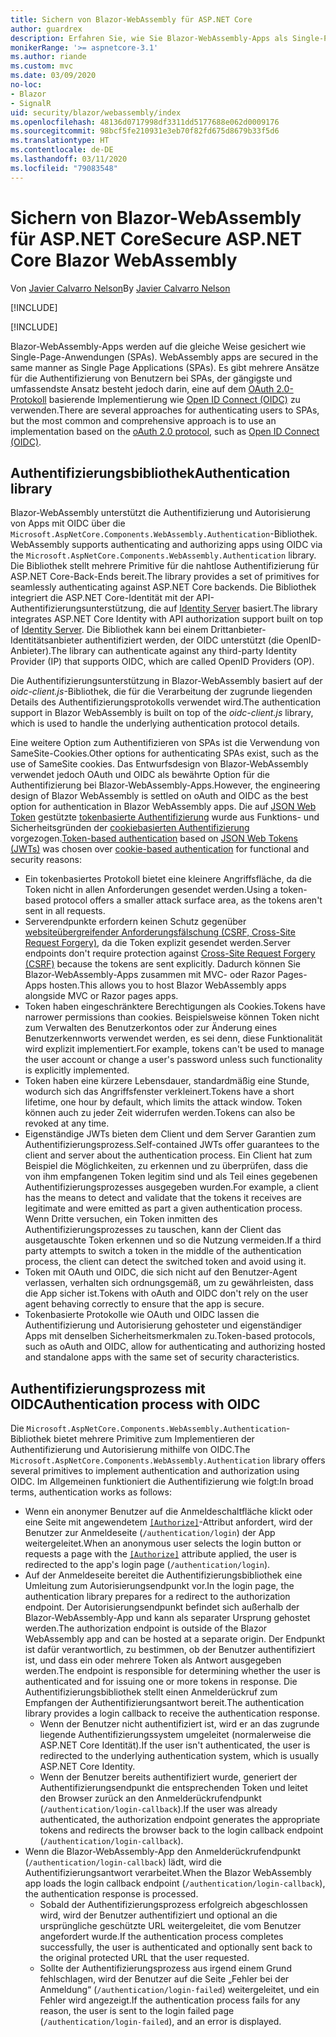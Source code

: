 ```yaml
---
title: Sichern von Blazor-WebAssembly für ASP.NET Core
author: guardrex
description: Erfahren Sie, wie Sie Blazor-WebAssembly-Apps als Single-Page-Anwendungen (SPAs) sichern.
monikerRange: '>= aspnetcore-3.1'
ms.author: riande
ms.custom: mvc
ms.date: 03/09/2020
no-loc:
- Blazor
- SignalR
uid: security/blazor/webassembly/index
ms.openlocfilehash: 48136d0717998df3311dd5177688e062d0009176
ms.sourcegitcommit: 98bcf5fe210931e3eb70f82fd675d8679b33f5d6
ms.translationtype: HT
ms.contentlocale: de-DE
ms.lasthandoff: 03/11/2020
ms.locfileid: "79083548"
---
```

# <a name="secure-aspnet-core-opno-locblazor-webassembly"></a><span data-ttu-id="a66a2-103">Sichern von Blazor-WebAssembly für ASP.NET Core</span><span class="sxs-lookup"><span data-stu-id="a66a2-103">Secure ASP.NET Core Blazor WebAssembly</span></span>

<span data-ttu-id="a66a2-104">Von [Javier Calvarro Nelson](https://github.com/javiercn)</span><span class="sxs-lookup"><span data-stu-id="a66a2-104">By [Javier Calvarro Nelson](https://github.com/javiercn)</span></span>

[!INCLUDE[](~/includes/blazorwasm-preview-notice.md)]

[!INCLUDE[](~/includes/blazorwasm-3.2-template-article-notice.md)]

Blazor<span data-ttu-id="a66a2-105">-WebAssembly-Apps werden auf die gleiche Weise gesichert wie Single-Page-Anwendungen (SPAs).</span><span class="sxs-lookup"><span data-stu-id="a66a2-105"> WebAssembly apps are secured in the same manner as Single Page Applications (SPAs).</span></span> <span data-ttu-id="a66a2-106">Es gibt mehrere Ansätze für die Authentifizierung von Benutzern bei SPAs, der gängigste und umfassendste Ansatz besteht jedoch darin, eine auf dem [OAuth 2.0-Protokoll](https://oauth.net/) basierende Implementierung wie [Open ID Connect (OIDC)](https://openid.net/connect/) zu verwenden.</span><span class="sxs-lookup"><span data-stu-id="a66a2-106">There are several approaches for authenticating users to SPAs, but the most common and comprehensive approach is to use an implementation based on the [oAuth 2.0 protocol](https://oauth.net/), such as [Open ID Connect (OIDC)](https://openid.net/connect/).</span></span>

## <a name="authentication-library"></a><span data-ttu-id="a66a2-107">Authentifizierungsbibliothek</span><span class="sxs-lookup"><span data-stu-id="a66a2-107">Authentication library</span></span>

Blazor<span data-ttu-id="a66a2-108">-WebAssembly unterstützt die Authentifizierung und Autorisierung von Apps mit OIDC über die `Microsoft.AspNetCore.Components.WebAssembly.Authentication`-Bibliothek.</span><span class="sxs-lookup"><span data-stu-id="a66a2-108"> WebAssembly supports authenticating and authorizing apps using OIDC via the `Microsoft.AspNetCore.Components.WebAssembly.Authentication` library.</span></span> <span data-ttu-id="a66a2-109">Die Bibliothek stellt mehrere Primitive für die nahtlose Authentifizierung für ASP.NET Core-Back-Ends bereit.</span><span class="sxs-lookup"><span data-stu-id="a66a2-109">The library provides a set of primitives for seamlessly authenticating against ASP.NET Core backends.</span></span> <span data-ttu-id="a66a2-110">Die Bibliothek integriert die ASP.NET Core-Identität mit der API-Authentifizierungsunterstützung, die auf [Identity Server](https://identityserver.io/) basiert.</span><span class="sxs-lookup"><span data-stu-id="a66a2-110">The library integrates ASP.NET Core Identity with API authorization support built on top of [Identity Server](https://identityserver.io/).</span></span> <span data-ttu-id="a66a2-111">Die Bibliothek kann bei einem Drittanbieter-Identitätsanbieter authentifiziert werden, der OIDC unterstützt (die OpenID-Anbieter).</span><span class="sxs-lookup"><span data-stu-id="a66a2-111">The library can authenticate against any third-party Identity Provider (IP) that supports OIDC, which are called OpenID Providers (OP).</span></span>

<span data-ttu-id="a66a2-112">Die Authentifizierungsunterstützung in Blazor-WebAssembly basiert auf der *oidc-client.js*-Bibliothek, die für die Verarbeitung der zugrunde liegenden Details des Authentifizierungsprotokolls verwendet wird.</span><span class="sxs-lookup"><span data-stu-id="a66a2-112">The authentication support in Blazor WebAssembly is built on top of the *oidc-client.js* library, which is used to handle the underlying authentication protocol details.</span></span>

<span data-ttu-id="a66a2-113">Eine weitere Option zum Authentifizieren von SPAs ist die Verwendung von SameSite-Cookies.</span><span class="sxs-lookup"><span data-stu-id="a66a2-113">Other options for authenticating SPAs exist, such as the use of SameSite cookies.</span></span> <span data-ttu-id="a66a2-114">Das Entwurfsdesign von Blazor-WebAssembly verwendet jedoch OAuth und OIDC als bewährte Option für die Authentifizierung bei Blazor-WebAssembly-Apps.</span><span class="sxs-lookup"><span data-stu-id="a66a2-114">However, the engineering design of Blazor WebAssembly is settled on oAuth and OIDC as the best option for authentication in Blazor WebAssembly apps.</span></span> <span data-ttu-id="a66a2-115">Die auf [JSON Web Token](https://self-issued.info/docs/draft-ietf-oauth-json-web-token.html) gestützte [tokenbasierte Authentifizierung](xref:security/anti-request-forgery#token-based-authentication) wurde aus Funktions- und Sicherheitsgründen der [cookiebasierten Authentifizierung](xref:security/anti-request-forgery#cookie-based-authentication) vorgezogen.</span><span class="sxs-lookup"><span data-stu-id="a66a2-115">[Token-based authentication](xref:security/anti-request-forgery#token-based-authentication) based on [JSON Web Tokens (JWTs)](https://self-issued.info/docs/draft-ietf-oauth-json-web-token.html) was chosen over [cookie-based authentication](xref:security/anti-request-forgery#cookie-based-authentication) for functional and security reasons:</span></span>

* <span data-ttu-id="a66a2-116">Ein tokenbasiertes Protokoll bietet eine kleinere Angriffsfläche, da die Token nicht in allen Anforderungen gesendet werden.</span><span class="sxs-lookup"><span data-stu-id="a66a2-116">Using a token-based protocol offers a smaller attack surface area, as the tokens aren't sent in all requests.</span></span>
* <span data-ttu-id="a66a2-117">Serverendpunkte erfordern keinen Schutz gegenüber [websiteübergreifender Anforderungsfälschung (CSRF, Cross-Site Request Forgery)](xref:security/anti-request-forgery), da die Token explizit gesendet werden.</span><span class="sxs-lookup"><span data-stu-id="a66a2-117">Server endpoints don't require protection against [Cross-Site Request Forgery (CSRF)](xref:security/anti-request-forgery) because the tokens are sent explicitly.</span></span> <span data-ttu-id="a66a2-118">Dadurch können Sie Blazor-WebAssembly-Apps zusammen mit MVC- oder Razor Pages-Apps hosten.</span><span class="sxs-lookup"><span data-stu-id="a66a2-118">This allows you to host Blazor WebAssembly apps alongside MVC or Razor pages apps.</span></span>
* <span data-ttu-id="a66a2-119">Token haben eingeschränktere Berechtigungen als Cookies.</span><span class="sxs-lookup"><span data-stu-id="a66a2-119">Tokens have narrower permissions than cookies.</span></span> <span data-ttu-id="a66a2-120">Beispielsweise können Token nicht zum Verwalten des Benutzerkontos oder zur Änderung eines Benutzerkennworts verwendet werden, es sei denn, diese Funktionalität wird explizit implementiert.</span><span class="sxs-lookup"><span data-stu-id="a66a2-120">For example, tokens can't be used to manage the user account or change a user's password unless such functionality is explicitly implemented.</span></span>
* <span data-ttu-id="a66a2-121">Token haben eine kürzere Lebensdauer, standardmäßig eine Stunde, wodurch sich das Angriffsfenster verkleinert.</span><span class="sxs-lookup"><span data-stu-id="a66a2-121">Tokens have a short lifetime, one hour by default, which limits the attack window.</span></span> <span data-ttu-id="a66a2-122">Token können auch zu jeder Zeit widerrufen werden.</span><span class="sxs-lookup"><span data-stu-id="a66a2-122">Tokens can also be revoked at any time.</span></span>
* <span data-ttu-id="a66a2-123">Eigenständige JWTs bieten dem Client und dem Server Garantien zum Authentifizierungsprozess.</span><span class="sxs-lookup"><span data-stu-id="a66a2-123">Self-contained JWTs offer guarantees to the client and server about the authentication process.</span></span> <span data-ttu-id="a66a2-124">Ein Client hat zum Beispiel die Möglichkeiten, zu erkennen und zu überprüfen, dass die von ihm empfangenen Token legitim sind und als Teil eines gegebenen Authentifizierungsprozesses ausgegeben wurden.</span><span class="sxs-lookup"><span data-stu-id="a66a2-124">For example, a client has the means to detect and validate that the tokens it receives are legitimate and were emitted as part a given authentication process.</span></span> <span data-ttu-id="a66a2-125">Wenn Dritte versuchen, ein Token inmitten des Authentifizierungsprozesses zu tauschen, kann der Client das ausgetauschte Token erkennen und so die Nutzung vermeiden.</span><span class="sxs-lookup"><span data-stu-id="a66a2-125">If a third party attempts to switch a token in the middle of the authentication process, the client can detect the switched token and avoid using it.</span></span>
* <span data-ttu-id="a66a2-126">Token mit OAuth und OIDC, die sich nicht auf den Benutzer-Agent verlassen, verhalten sich ordnungsgemäß, um zu gewährleisten, dass die App sicher ist.</span><span class="sxs-lookup"><span data-stu-id="a66a2-126">Tokens with oAuth and OIDC don't rely on the user agent behaving correctly to ensure that the app is secure.</span></span>
* <span data-ttu-id="a66a2-127">Tokenbasierte Protokolle wie OAuth und OIDC lassen die Authentifizierung und Autorisierung gehosteter und eigenständiger Apps mit denselben Sicherheitsmerkmalen zu.</span><span class="sxs-lookup"><span data-stu-id="a66a2-127">Token-based protocols, such as oAuth and OIDC, allow for authenticating and authorizing hosted and standalone apps with the same set of security characteristics.</span></span>

## <a name="authentication-process-with-oidc"></a><span data-ttu-id="a66a2-128">Authentifizierungsprozess mit OIDC</span><span class="sxs-lookup"><span data-stu-id="a66a2-128">Authentication process with OIDC</span></span>

<span data-ttu-id="a66a2-129">Die `Microsoft.AspNetCore.Components.WebAssembly.Authentication`-Bibliothek bietet mehrere Primitive zum Implementieren der Authentifizierung und Autorisierung mithilfe von OIDC.</span><span class="sxs-lookup"><span data-stu-id="a66a2-129">The `Microsoft.AspNetCore.Components.WebAssembly.Authentication` library offers several primitives to implement authentication and authorization using OIDC.</span></span> <span data-ttu-id="a66a2-130">Im Allgemeinen funktioniert die Authentifizierung wie folgt:</span><span class="sxs-lookup"><span data-stu-id="a66a2-130">In broad terms, authentication works as follows:</span></span>

* <span data-ttu-id="a66a2-131">Wenn ein anonymer Benutzer auf die Anmeldeschaltfläche klickt oder eine Seite mit angewendetem [`[Authorize]`](xref:Microsoft.AspNetCore.Authorization.AuthorizeAttribute)-Attribut anfordert, wird der Benutzer zur Anmeldeseite (`/authentication/login`) der App weitergeleitet.</span><span class="sxs-lookup"><span data-stu-id="a66a2-131">When an anonymous user selects the login button or requests a page with the [`[Authorize]`](xref:Microsoft.AspNetCore.Authorization.AuthorizeAttribute) attribute applied, the user is redirected to the app's login page (`/authentication/login`).</span></span>
* <span data-ttu-id="a66a2-132">Auf der Anmeldeseite bereitet die Authentifizierungsbibliothek eine Umleitung zum Autorisierungsendpunkt vor.</span><span class="sxs-lookup"><span data-stu-id="a66a2-132">In the login page, the authentication library prepares for a redirect to the authorization endpoint.</span></span> <span data-ttu-id="a66a2-133">Der Autorisierungsendpunkt befindet sich außerhalb der Blazor-WebAssembly-App und kann als separater Ursprung gehostet werden.</span><span class="sxs-lookup"><span data-stu-id="a66a2-133">The authorization endpoint is outside of the Blazor WebAssembly app and can be hosted at a separate origin.</span></span> <span data-ttu-id="a66a2-134">Der Endpunkt ist dafür verantwortlich, zu bestimmen, ob der Benutzer authentifiziert ist, und dass ein oder mehrere Token als Antwort ausgegeben werden.</span><span class="sxs-lookup"><span data-stu-id="a66a2-134">The endpoint is responsible for determining whether the user is authenticated and for issuing one or more tokens in response.</span></span> <span data-ttu-id="a66a2-135">Die Authentifizierungsbibliothek stellt einen Anmelderückruf zum Empfangen der Authentifizierungsantwort bereit.</span><span class="sxs-lookup"><span data-stu-id="a66a2-135">The authentication library provides a login callback to receive the authentication response.</span></span>
  * <span data-ttu-id="a66a2-136">Wenn der Benutzer nicht authentifiziert ist, wird er an das zugrunde liegende Authentifizierungssystem umgeleitet (normalerweise die ASP.NET Core Identität).</span><span class="sxs-lookup"><span data-stu-id="a66a2-136">If the user isn't authenticated, the user is redirected to the underlying authentication system, which is usually ASP.NET Core Identity.</span></span>
  * <span data-ttu-id="a66a2-137">Wenn der Benutzer bereits authentifiziert wurde, generiert der Authentifizierungsendpunkt die entsprechenden Token und leitet den Browser zurück an den Anmelderückrufendpunkt (`/authentication/login-callback`).</span><span class="sxs-lookup"><span data-stu-id="a66a2-137">If the user was already authenticated, the authorization endpoint generates the appropriate tokens and redirects the browser back to the login callback endpoint (`/authentication/login-callback`).</span></span>
* <span data-ttu-id="a66a2-138">Wenn die Blazor-WebAssembly-App den Anmelderückrufendpunkt (`/authentication/login-callback`) lädt, wird die Authentifizierungsantwort verarbeitet.</span><span class="sxs-lookup"><span data-stu-id="a66a2-138">When the Blazor WebAssembly app loads the login callback endpoint (`/authentication/login-callback`), the authentication response is processed.</span></span>
  * <span data-ttu-id="a66a2-139">Sobald der Authentifizierungsprozess erfolgreich abgeschlossen wird, wird der Benutzer authentifiziert und optional an die ursprüngliche geschützte URL weitergeleitet, die vom Benutzer angefordert wurde.</span><span class="sxs-lookup"><span data-stu-id="a66a2-139">If the authentication process completes successfully, the user is authenticated and optionally sent back to the original protected URL that the user requested.</span></span>
  * <span data-ttu-id="a66a2-140">Sollte der Authentifizierungsprozess aus irgend einem Grund fehlschlagen, wird der Benutzer auf die Seite „Fehler bei der Anmeldung“ (`/authentication/login-failed`) weitergeleitet, und ein Fehler wird angezeigt.</span><span class="sxs-lookup"><span data-stu-id="a66a2-140">If the authentication process fails for any reason, the user is sent to the login failed page (`/authentication/login-failed`), and an error is displayed.</span></span>
